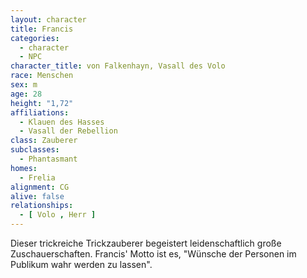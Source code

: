 ```yaml
---
layout: character
title: Francis
categories:
  - character
  - NPC
character_title: von Falkenhayn, Vasall des Volo
race: Menschen
sex: m
age: 28
height: "1,72"
affiliations:
  - Klauen des Hasses
  - Vasall der Rebellion
class: Zauberer
subclasses:
  - Phantasmant
homes:
  - Frelia
alignment: CG
alive: false
relationships:
  - [ Volo , Herr ]
---
```


Dieser trickreiche Trickzauberer begeistert leidenschaftlich große Zuschauerschaften. Francis' Motto ist es, "Wünsche
der Personen im Publikum wahr werden zu lassen".